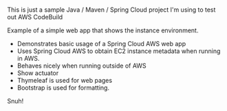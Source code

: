 # 
This is just a sample Java / Maven / Spring Cloud project I'm using to test out AWS CodeBuild       
    
Example of a simple web app that shows the instance environment.
- Demonstrates basic usage of a Spring Cloud AWS web app     
- Uses Spring Cloud AWS to obtain EC2 instance metadata when running in AWS.      
- Behaves nicely when running outside of AWS    
- Show actuator     
- Thymeleaf is used for web pages      
- Bootstrap is used for formatting.    
   
Snuh! 
       
 
